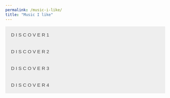 ```yaml
---
permalink: /music-i-like/
title: "Music I like"
---
```


<style>
.accordion {
  background-color: #eee;
  color: #444;
  cursor: pointer;
  padding: 18px;
  width: 100%;
  border: none;
  text-align: left;
  outline: none;
  font-size: 15px;
  transition: 0.4s;
}

.active, .accordion:hover {
  background-color: #ccc;
}

.panel {
  padding: 0;
  background-color: white;
  max-height: 0;
  overflow: hidden;
  transition: max-height 0.2s ease-out;
}

.frame {
    transition: height 0.4s ease;
}
</style>

<div markdown = "0">
    <button class="accordion" data-spotify-id="6WupKwtecAV11l4ZSJCG4t">D I S C O V E R 1</button>
    <button class="accordion" data-spotify-id="7qLA3m9AkgkVEvTDRDgjcM">D I S C O V E R 2</button>
    <button class="accordion" data-spotify-id="5Y0mxuNoPu2BWa6Pf99H6I">D I S C O V E R 3</button>
    <button class="accordion" data-spotify-id="6b7gDxiAIdsFrwuPTckNgB">D I S C O V E R 4</button>
</div>

<script>
var acc = document.getElementsByClassName("accordion");
var i;

for (i = 0; i < acc.length; i++) {
    acc[i].addEventListener("click", function() {
        this.classList.toggle("active");

        if(this.classList.contains("active")) {
            var ifrm = document.createElement("iframe");
            ifrm.classList.add("frame")
            ifrm.setAttribute("src", `https://open.spotify.com/embed/playlist/${this.attributes["data-spotify-id"].value}`);
            ifrm.style.width = "100%";
            ifrm.style.height = "0px";
            this.parentNode.appendChild(ifrm);
            ifrm.style.height = "500px";
        } else {
            this.nextElementSibling.remove();
        }

        
        // var panel = this.nextElementSibling;
        // if (panel.style.maxHeight) {
        //     panel.style.maxHeight = null;
        // } else {
        //     panel.style.maxHeight = panel.scrollHeight + "px";
        // } 
    });
}
</script>
